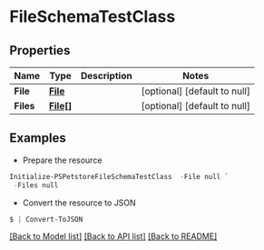 # FileSchemaTestClass
## Properties

Name | Type | Description | Notes
------------ | ------------- | ------------- | -------------
**File** | [**File**](File.md) |  | [optional] [default to null]
**Files** | [**File[]**](File.md) |  | [optional] [default to null]

## Examples

- Prepare the resource
```powershell
Initialize-PSPetstoreFileSchemaTestClass  -File null `
 -Files null
```

- Convert the resource to JSON
```powershell
$ | Convert-ToJSON
```

[[Back to Model list]](../README.md#documentation-for-models) [[Back to API list]](../README.md#documentation-for-api-endpoints) [[Back to README]](../README.md)

